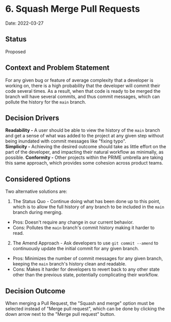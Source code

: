 # 6. Squash Merge Pull Requests

Date: 2022-03-27

## Status

Proposed

## Context and Problem Statement

For any given bug or feature of average complexity that a developer is working on, there is a high probability that the developer will commit their code several times. As a result, when that code is ready to be merged the branch will have several commits, and thus commit messages, which can pollute the history for the `main` branch.

## Decision Drivers

**Readability -** A user should be able to view the history of the `main` branch and get a sense of what was added to the project at any given step without being inundated with commit messages like "fixing typo".  
**Simplicity -** Achieving the desired outcome should take as little effort on the part of the developer, and impacting their natural workflow as minimally, as possible.
**Conformity -** Other projects within the PRIME umbrella are taking this same approach, which provides some cohesion across product teams. 

## Considered Options

Two alternative solutions are:

1. The Status Quo - Continue doing what has been done up to this point, which is to allow the full history of any branch to be included in the `main` branch during merging.
  - Pros: Doesn't require any change in our current behavior.  
  - Cons: Pollutes the `main` branch's commit history making it harder to read.  
2. The Amend Approach - Ask developers to use `git commit --amend` to continuously update the initial commit for any given branch.  
  - Pros: Minimizes the number of commit messages for any given branch, keeping the `main` branch's history clean and readable.  
  - Cons: Makes it harder for developers to revert back to any other state other than the previous state, potentially complicating their workflow.

## Decision Outcome

When merging a Pull Request, the "Squash and merge" option must be selected instead of "Merge pull request", which can be done by clicking the down arrow next to the "Merge pull request" button.
